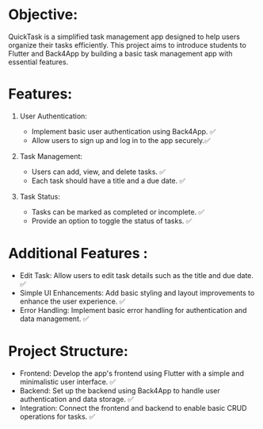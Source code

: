 # Objective:
QuickTask is a simplified task management app designed to help users organize their tasks efficiently.
This project aims to introduce students to Flutter and Back4App by building a basic task management app with essential features.

# Features:

1. User Authentication:
    -  Implement basic user authentication using Back4App. ✅
    - Allow users to sign up and log in to the app securely.✅

2. Task Management:
    - Users can add, view, and delete tasks. ✅
    - Each task should have a title and a due date. ✅

3. Task Status:
    - Tasks can be marked as completed or incomplete. ✅
    - Provide an option to toggle the status of tasks. ✅

# Additional Features :

- Edit Task: Allow users to edit task details such as the title and due date. ✅
- Simple UI Enhancements: Add basic styling and layout improvements to enhance the user experience. ✅
- Error Handling: Implement basic error handling for authentication and data management. ✅

# Project Structure:

- Frontend: Develop the app's frontend using Flutter with a simple and minimalistic user interface. ✅
- Backend: Set up the backend using Back4App to handle user authentication and data storage. ✅
- Integration: Connect the frontend and backend to enable basic CRUD operations for tasks. ✅
